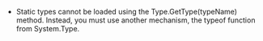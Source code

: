 - Static types cannot be loaded using the Type.GetType(typeName) method. Instead, you must use another mechanism, the typeof function from System.Type.